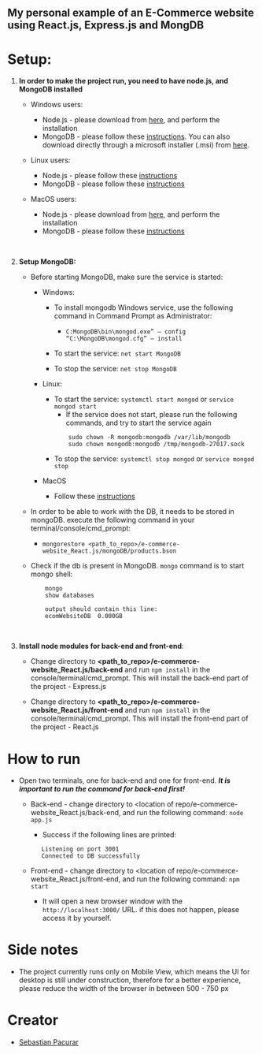 ## My personal example of an E-Commerce website using React.js, Express.js and MongDB



# Setup:
1) **In order to make the project run, you need to have node.js, and MongoDB installed**

    * Windows users:
        * Node.js - please download from [here](https://nodejs.org/en/download/), and perform the installation
        * MongoDB - please follow these [instructions](https://docs.mongodb.com/manual/tutorial/install-mongodb-on-windows/#install-mongodb-community-edition). You can also download directly through a microsoft installer (.msi) from [here](https://www.mongodb.com/try/download/community?tck=docs_server).
             
    * Linux users:
        * Node.js - please follow these [instructions](https://nodejs.org/en/download/package-manager/)
        * MongoDB - please follow these [instructions](https://docs.mongodb.com/manual/administration/install-on-linux/)
        
    * MacOS users:
        * Node.js - please download from [here](https://nodejs.org/en/download/), and perform the installation
        * MongoDB - please follow these [instructions](https://docs.mongodb.com/manual/tutorial/install-mongodb-on-os-x/)  
<br />

2) **Setup MongoDB:**
    * Before starting MongoDB, make sure the service is started:
        * Windows:
            * To install mongodb Windows service, use the following command in Command Prompt as Administrator:
                * ```C:MongoDB\bin\mongod.exe” — config “C:\MongoDB\mongod.cfg” — install```
                
            * To start the service: ```net start MongoDB```
            * To stop the service: ```net stop MongoDB```
            
        * Linux:
            * To start the service: ```systemctl start mongod``` or ```service mongod start```
                * If the service does not start, please run the following commands, and try to start the service again
                ```
                    sudo chown -R mongodb:mongodb /var/lib/mongodb
                    sudo chown mongodb:mongodb /tmp/mongodb-27017.sock
                ```
            * To stop the service: ```systemctl stop mongod``` or ```service mongod stop```
            
        * MacOS
            * Follow these [instructions](https://treehouse.github.io/installation-guides/mac/mongo-mac.html)
        
    * In order to be able to work with the DB, it needs to be stored in mongoDB. execute the following command in your terminal/console/cmd_prompt:
        * ```mongorestore <path_to_repo>/e-commerce-website_React.js/mongoDB/products.bson```
        
    * Check if the db is present in MongoDB. ```mongo``` command is to start mongo shell:
        ```
            mongo
            show databases
      
            output should contain this line:
            ecomWebsiteDB  0.000GB
        ```
      <br />

3) **Install node modules for back-end and front-end**:    
    * Change directory to **<path_to_repo>/e-commerce-website_React.js/back-end** and run ```npm install``` in the console/terminal/cmd_prompt. This will install the back-end part of the project - Express.js
        
    * Change directory to **<path_to_repo>/e-commerce-website_React.js/front-end** and run ```npm install``` in the console/terminal/cmd_prompt. This will install the front-end part of the project - React.js



# How to run 

* Open two terminals, one for back-end and one for front-end. ***It is important to run the command for back-end first!***
    * Back-end - change directory to <location of repo/e-commerce-website_React.js/back-end, and run the following command:
    ```node app.js```
        * Success if the following lines are printed:
        ```
           Listening on port 3001
           Connected to DB successfully
        ```
    
    * Front-end - change directory to <location of repo/e-commerce-website_React.js/front-end, and run the following command:
    ```npm start```
        * It will open a new browser window with the ```http://localhost:3000/``` URL. if this does not happen, please access it by yourself.



# Side notes

* The project currently runs only on Mobile View, which means the UI for desktop is still under construction, therefore for a better experience, please reduce the width of the browser in between 500 - 750 px



# Creator
* [Sebastian Pacurar](https://github.com/sebastianpacurar)
